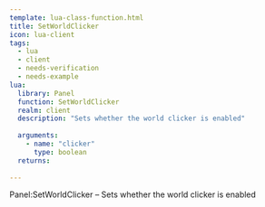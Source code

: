 ```yaml
---
template: lua-class-function.html
title: SetWorldClicker
icon: lua-client
tags:
  - lua
  - client
  - needs-verification
  - needs-example
lua:
  library: Panel
  function: SetWorldClicker
  realm: client
  description: "Sets whether the world clicker is enabled"
  
  arguments:
    - name: "clicker"
      type: boolean
  returns:
    
---
```


<div class="lua__search__keywords">
Panel:SetWorldClicker &#x2013; Sets whether the world clicker is enabled
</div>
